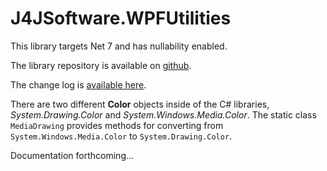 # J4JSoftware.WPFUtilities

This library targets Net 7 and has nullability enabled.

The library repository is available on [github](https://github.com/markolbert/ProgrammingUtilities/blob/master/WPFUtilities/docs/readme.md).

The change log is [available here](changes.md).

There are two different **Color** objects inside of the C# libraries, *System.Drawing.Color* and *System.Windows.Media.Color*. The static class `MediaDrawing` provides methods for converting from `System.Windows.Media.Color` to `System.Drawing.Color`.

Documentation forthcoming...
